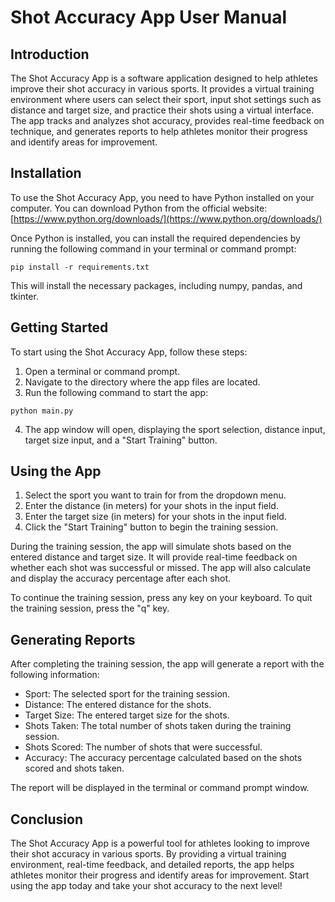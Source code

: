 # Shot Accuracy App User Manual

## Introduction

The Shot Accuracy App is a software application designed to help athletes improve their shot accuracy in various sports. It provides a virtual training environment where users can select their sport, input shot settings such as distance and target size, and practice their shots using a virtual interface. The app tracks and analyzes shot accuracy, provides real-time feedback on technique, and generates reports to help athletes monitor their progress and identify areas for improvement.

## Installation

To use the Shot Accuracy App, you need to have Python installed on your computer. You can download Python from the official website: [https://www.python.org/downloads/](https://www.python.org/downloads/)

Once Python is installed, you can install the required dependencies by running the following command in your terminal or command prompt:

```
pip install -r requirements.txt
```

This will install the necessary packages, including numpy, pandas, and tkinter.

## Getting Started

To start using the Shot Accuracy App, follow these steps:

1. Open a terminal or command prompt.
2. Navigate to the directory where the app files are located.
3. Run the following command to start the app:

```
python main.py
```

4. The app window will open, displaying the sport selection, distance input, target size input, and a "Start Training" button.

## Using the App

1. Select the sport you want to train for from the dropdown menu.
2. Enter the distance (in meters) for your shots in the input field.
3. Enter the target size (in meters) for your shots in the input field.
4. Click the "Start Training" button to begin the training session.

During the training session, the app will simulate shots based on the entered distance and target size. It will provide real-time feedback on whether each shot was successful or missed. The app will also calculate and display the accuracy percentage after each shot.

To continue the training session, press any key on your keyboard. To quit the training session, press the "q" key.

## Generating Reports

After completing the training session, the app will generate a report with the following information:

- Sport: The selected sport for the training session.
- Distance: The entered distance for the shots.
- Target Size: The entered target size for the shots.
- Shots Taken: The total number of shots taken during the training session.
- Shots Scored: The number of shots that were successful.
- Accuracy: The accuracy percentage calculated based on the shots scored and shots taken.

The report will be displayed in the terminal or command prompt window.

## Conclusion

The Shot Accuracy App is a powerful tool for athletes looking to improve their shot accuracy in various sports. By providing a virtual training environment, real-time feedback, and detailed reports, the app helps athletes monitor their progress and identify areas for improvement. Start using the app today and take your shot accuracy to the next level!